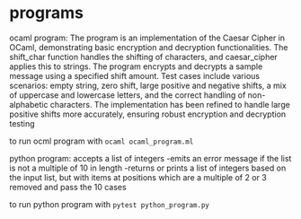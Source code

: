 # programs
ocaml program:
The program is an implementation of the Caesar Cipher in OCaml, demonstrating basic encryption and decryption functionalities. The shift_char function handles the shifting of characters, and caesar_cipher applies this to strings. The program encrypts and decrypts a sample message using a specified shift amount. Test cases include various scenarios: empty string, zero shift, large positive and negative shifts, a mix of uppercase and lowercase letters, and the correct handling of non-alphabetic characters. The implementation has been refined to handle large positive shifts more accurately, ensuring robust encryption and decryption testing

to run ocml program with
```ocaml ocaml_program.ml```

python program:
accepts a list of integers
-emits an error message if the list is not a multiple of 10 in length
-returns or prints a list of integers based on the input list, but with items at positions which are a multiple of 2 or 3 removed
and pass the 10 cases 

to run python program with
```pytest python_program.py```


